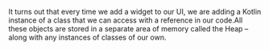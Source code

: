 It turns out that every time we add a widget to our UI, we are adding a Kotlin instance of a class that we can access with a reference in our code.All these objects are stored in a separate area of memory called the Heap – along with any instances of classes of our own.

